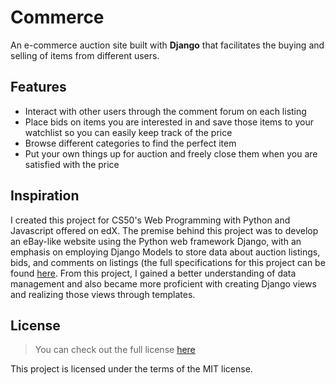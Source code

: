 # Commerce

An e-commerce auction site built with **Django** that facilitates the buying and selling of items from different users.

## Features
- Interact with other users through the comment forum on each listing
- Place bids on items you are interested in and save those items to your watchlist so you can easily keep track of the price
- Browse different categories to find the perfect item
- Put your own things up for auction and freely close them when you are satisfied with the price

## Inspiration
I created this project for CS50's Web Programming with Python and Javascript offered on edX. The premise behind this project was to develop an eBay-like website using the Python web framework Django, with an emphasis on employing Django Models to store data about auction listings, bids, and comments on listings (the full specifications for this project can be found [here](https://cs50.harvard.edu/web/2020/projects/2/commerce/). From this project, I gained a better understanding of data management and also became more proficient with creating Django views and realizing those views through templates.

## License
> You can check out the full license [here](https://github.com/TylerWon/commerce/blob/master/LICENSE)

This project is licensed under the terms of the MIT license. 
